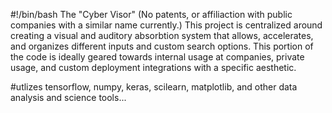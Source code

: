 #!/bin/bash
The "Cyber Visor" (No patents, or affiliaction with public companies with a similar name currently.)
This project is centralized around creating a visual and auditory absorbtion system that allows, accelerates, and organizes different inputs and custom search options. This portion of the code is ideally geared towards internal usage at companies, private usage, and custom deployment integrations with a specific aesthetic. 

#utlizes tensorflow, numpy, keras, scilearn, matplotlib, and other data analysis and science tools...